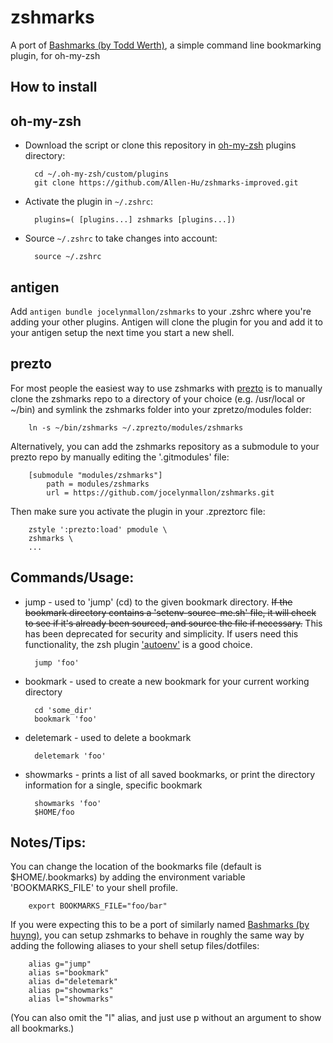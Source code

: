 zshmarks
========

A port of [Bashmarks (by Todd Werth)](https://github.com/twerth/bashmarks), a simple command line bookmarking plugin, for oh-my-zsh

How to install
--------------

oh-my-zsh
---------
* Download the script or clone this repository in [oh-my-zsh](http://github.com/robbyrussell/oh-my-zsh) plugins directory:

        cd ~/.oh-my-zsh/custom/plugins
        git clone https://github.com/Allen-Hu/zshmarks-improved.git

* Activate the plugin in `~/.zshrc`:

        plugins=( [plugins...] zshmarks [plugins...])

* Source `~/.zshrc`  to take changes into account:

        source ~/.zshrc

antigen
-------
Add `antigen bundle jocelynmallon/zshmarks` to your .zshrc where you're adding your other plugins. Antigen will clone the plugin for you and add it to your antigen setup the next time you start a new shell.

prezto
------
For most people the easiest way to use zshmarks with [prezto](https://github.com/sorin-ionescu/prezto) is to manually clone the zshmarks repo to a directory of your choice (e.g. /usr/local or ~/bin) and symlink the zshmarks folder into your zpretzo/modules folder:

        ln -s ~/bin/zshmarks ~/.zprezto/modules/zshmarks

Alternatively, you can add the zshmarks repository as a submodule to your prezto repo by manually editing the '.gitmodules' file:

        [submodule "modules/zshmarks"]
        	path = modules/zshmarks
        	url = https://github.com/jocelynmallon/zshmarks.git

Then make sure you activate the plugin in your .zpreztorc file:

        zstyle ':prezto:load' pmodule \
        zshmarks \
        ...

Commands/Usage:
------

* jump - used to 'jump' (cd) to the given bookmark directory. ~~If the bookmark directory contains a 'setenv-source-me.sh' file, it will check to see if it's already been sourced, and source the file if necessary.~~ This has been deprecated for security and simplicity. If users need this functionality, the zsh plugin ['autoenv'](https://github.com/horosgrisa/autoenv) is a good choice.

        jump 'foo'

* bookmark - used to create a new bookmark for your current working directory

        cd 'some_dir'
        bookmark 'foo'

* deletemark - used to delete a bookmark

        deletemark 'foo'

* showmarks - prints a list of all saved bookmarks, or print the directory information for a single, specific bookmark

        showmarks 'foo'
        $HOME/foo

Notes/Tips:
-----------

You can change the location of the bookmarks file (default is $HOME/.bookmarks) by adding the environment variable 'BOOKMARKS_FILE' to your shell profile.

        export BOOKMARKS_FILE="foo/bar"

If you were expecting this to be a port of similarly named [Bashmarks (by huyng)](https://github.com/huyng/bashmarks), you can setup zshmarks to behave in roughly the same way by adding the following aliases to your shell setup files/dotfiles:

        alias g="jump"
        alias s="bookmark"
        alias d="deletemark"
        alias p="showmarks"
        alias l="showmarks"

(You can also omit the "l" alias, and just use p without an argument to show all  bookmarks.)
